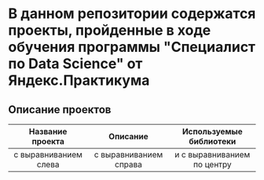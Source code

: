 # В данном репозитории содержатся проекты, пройденные в ходе обучения программы "Специалист по Data Science" от Яндекс.Практикума
## Описание проектов
| Название проекта                       | Описание                        | Используемые библиотеки                  |
| :--------------------:                 | :---------------------:         |:---------------------------:             |
| с выравниванием слева                  | с выравниванием справа          | и с выравниванием по центру              |

